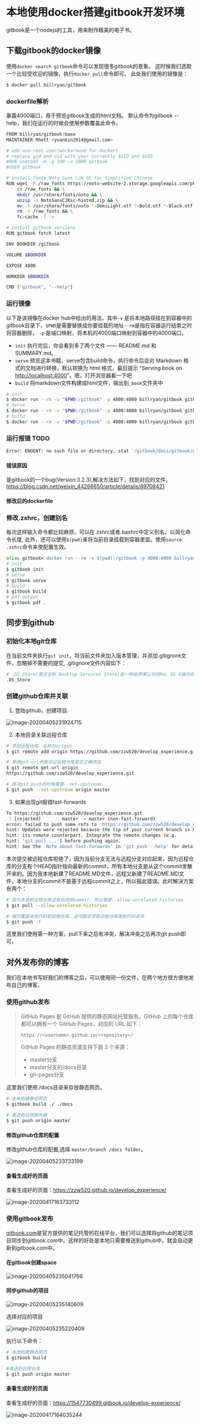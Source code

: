 # 本地使用docker搭建gitbook开发环境

gitbook是一个nodejs的工具，用来制作精美的电子书。

## 下载gitbook的docker镜像

使用`docker search gitbook`命令可以发现很多gitbook的景象。
这时候我们选取一个比较受欢迎的镜像，执行`docker pull`命令即可。
此处我们使用的镜像是：

```bash
$ docker pull billryan/gitbook
```

### dockerfile解析

暴露4000端口，用于预览gitbook生成的html文档。
默认命令为gitbook --help，我们在运行的时候会使用参数覆盖此命令。

```bash
FROM billryan/gitbook:base
MAINTAINER Rhett <yuanbin2014@gmail.com>

# add non-root user(workaround for docker)
# replace gid and uid with your currently $GID and $UID
#RUN useradd -m -g 100 -u 1000 gitbook
#USER gitbook

# install fonts Noto Sans CJK SC for Simplified Chinese
RUN wget -P /raw_fonts https://noto-website-2.storage.googleapis.com/pkgs/NotoSansCJKsc-hinted.zip && \
    cd /raw_fonts && \
    mkdir /usr/share/fonts/noto && \
    unzip -o NotoSansCJKsc-hinted.zip && \
    mv -t /usr/share/fonts/noto *-DemiLight.otf *-Bold.otf *-Black.otf && \
    rm -r /raw_fonts && \
    fc-cache -f -v

# install gitbook versions
RUN gitbook fetch latest

ENV BOOKDIR /gitbook

VOLUME $BOOKDIR

EXPOSE 4000

WORKDIR $BOOKDIR

CMD ["gitbook", "--help"]
```

### 运行镜像

以下是该镜像在docker hub中给出的用法，其中`-v` 是将本地路径挂在到容器中的gitbook目录下，`$PWD`是需要替换成你要挂载的地址`--rm`是指在容器运行结束之时将容器删除，  `-p`  是端口映射，将本机的4000端口映射到容器中的4000端口。

- `init` 执行完后，你会看到多了两个文件 —— README.md 和 SUMMARY.md。
- `serve` 预览这本书籍，serve包含build命令，执行命令后会对 Markdown 格式的文档进行转换，默认转换为 html 格式，最后提示 “Serving book on [http://localhost:4000](http://localhost:4000/)”。嗯，打开浏览器看一下吧
- `build` 将markdown文件构建成html文件，输出到`_book`文件夹中

```bash
# init
$ docker run --rm -v "$PWD:/gitbook" -p 4000:4000 billryan/gitbook gitbook init
# serve
$ docker run --rm -v "$PWD:/gitbook" -p 4000:4000 billryan/gitbook gitbook serve
# build
$ docker run --rm -v "$PWD:/gitbook" -p 4000:4000 billryan/gitbook gitbook build
```

### 运行报错 TODO

```bash
Error: ENOENT: no such file or directory, stat '/gitbook/docs/gitbook/gitbook-plugin-fontsettings/fontsettings.js'
```

#### 错误原因

是gitbook的一个bug(Version:3.2.3),解决方法如下，找到对应的文件，
https://blog.csdn.net/weixin_44266650/article/details/89708421

#### 修改后的dockerfile



### 修改.zshrc，创建别名

每次这样输入命令都比较麻烦，可以在.zshrc或者.bashrc中定义别名，以简化命令长度,
此外，还可以使用`$(pwd)`来将当前目录挂载到容器里面。使用`source .zshrc`命令来使配置生效。

```bash
alias gitbook='docker run --rm -v $(pwd):/gitbook -p 4000:4000 billryan/gitbook gitbook'
# init
$ gitbook init
# serve
$ gitbook serve
# build
$ gitbook build
# pdf output
$ gitbook pdf .
```

## 同步到github

### 初始化本地git仓库

在当前文件夹执行`git init`，将当前文件夹加入版本管理，并添加.gitignore文件，忽略掉不需要的提交,
.gitignore文件内容如下：

```bash
# .DS_Store(英文全称 Desktop Services Store)是一种由苹果公司的Mac OS X操作系统所创造的隐藏文件，目的在于存贮目录的自定义属性，例如文件们的图标位置或者是背景色的选择。相当于 Windows 下的 desktop.ini
.DS_Store
```



### 创建github仓库并关联

1. 登陆github，创建项目.

![image-20200405231924715](本地使用docker搭建gitbook开发环境.assets/image-20200405231924715.png)

2. 本地目录关联远程仓库

```bash
# 添加远程仓库，名称为origin
$ git remote add origin https://github.com/zzw520/develop_experience.git

# 使用get-url参数验证远程仓库是否正确添加
$ git remote get-url origin
https://github.com/zzw520/develop_experience.git

# 首次git push的时候需要--set-upstream
$ git push --set-upstream origin master
```

3. 如果出现git报错fast-forwards

```bash
To https://github.com/zzw520/develop_experience.git
 ! [rejected]        master -> master (non-fast-forward)
error: failed to push some refs to 'https://github.com/zzw520/develop_experience.git'
hint: Updates were rejected because the tip of your current branch is behind
hint: its remote counterpart. Integrate the remote changes (e.g.
hint: 'git pull ...') before pushing again.
hint: See the 'Note about fast-forwards' in 'git push --help' for details.
```

本次提交被远程仓库拒绝了，因为当前分支无法与远程分支对应起来，因为远程仓库的分支有个HEAD指针指向最新的commit，所有本地分支是从这个commit发散开来的。因为我本地新建了README.MD文件，远程又新建了README.MD文件，本地分支的commit不是基于远程commit之上，所以报此错误。此时解决方案有两个：

```bash
# 因为本地和远程仓库没有共同的commit，所以需要--allow-unrelated-histories
$ git pull --allow-unrelated-histories

# 强行覆盖本地代码到远程仓库，这可能会导致远程仓库某些代码丢失
$ git push -f
```

这里我们使用第一种方案，pull下来之后有冲突，解决冲突之后再次git push即可。



## 对外发布你的博客

我们在本地书写好我们的博客之后，可以使用同一份文件，在两个地方很方便地发布自己的博客。

### 使用github发布

>  GitHub Pages 是 GitHub 提供的静态网站托管服务。GitHub 上的每个仓库都可以拥有一个 GitHub Pages，对应的 URL 如下：
>
> ```bash
> https://<username>.github.io/<repository>/
> ```
>
> GitHub Pages 的静态资源支持下面 3 个来源：
>
> - master分支
> - master分支的/docs目录
> - gh-pages分支

这里我们使用./docs目录来存放静态网页。

```bash
# 本地构建静态网页
$ gitbook build ./ ./docs

# 推送到远程服务器
$ git push origin master
```

#### 修改github仓库的配置

修改github仓库的配置,选择 `master/branch /docs folder`。

![image-20200405233733199](本地使用docker搭建gitbook开发环境.assets/image-20200405233733199.png)

#### 查看生成好的页面

查看生成好的页面：https://zzw520.github.io/develop_experience/

![image-20200417163733112](本地使用docker搭建gitbook开发环境.assets/image-20200417163733112.png)



### 使用gitbook发布

[gitbook.com](https://www.gitbook.com)是官方提供的笔记托管的在线平台，我们可以选择将github的笔记项目同步到gitbook.com中。这样的好处是本地只需要推送到github中，就会自动更新到gitbook.com中。

#### 在gitbook创建space

![image-20200405235041766](本地使用docker搭建gitbook开发环境.assets/image-20200405235041766.png)

#### 同步github的项目

![image-20200405235140609](本地使用docker搭建gitbook开发环境.assets/image-20200405235140609.png)

选择对应的项目

![image-20200405235220409](本地使用docker搭建gitbook开发环境.assets/image-20200405235220409.png)

执行以下命令：

```bash
# 本地构建静态网页
$ gitbook build

#推送到远程仓库
$ git push origin master
```

#### 查看生成好的页面

查看生成好的页面：https://1547730499.gitbook.io/develop-experience/

![image-20200417164035244](本地使用docker搭建gitbook开发环境.assets/image-20200417164035244.png)







